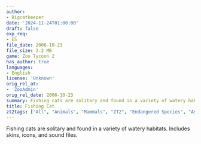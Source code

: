 ```yaml
---
author:
- Bigcatkeeper
date: '2024-11-24T01:00:00'
draft: false
exp_req:
- ES
file_date: 2006-10-23
file_size: 2.2 MB
game: Zoo Tycoon 2
has_author: true
languages:
- English
license: 'Unknown'
orig_rel_at: 
- 'ZooAdmin'
orig_rel_date: 2006-10-23
summary: Fishing cats are solitary and found in a variety of watery habitats. Includes skins, icons, and sound files.
title: Fishing Cat
zt2tags: ["All", "Animals", "Mammals", "ZT2", "Endangered Species", "Asian", "Felids"]
---
```

Fishing cats are solitary and found in a variety of watery habitats. Includes skins, icons, and sound files.
